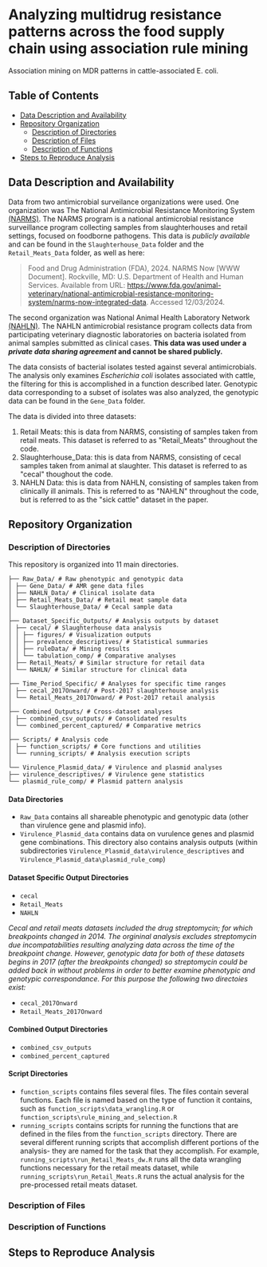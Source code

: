 # Analyzing multidrug resistance patterns across the food supply chain using association rule mining
Association mining on MDR patterns in cattle-associated E. coli.

## Table of Contents
- [Data Description and Availability](#data-description-and-availability)
- [Repository Organization](#repository-organization)
    - [Description of Directories](#description-of-directories)
    - [Description of Files](#description-of-files)
    - [Description of Functions](#description-of-functions)
- [Steps to Reproduce Analysis](#steps-to-reproduce-analysis)

## Data Description and Availability
Data from two antimicrobial surveilance organizations were used. One organization was The National Antimicrobial Resistance Monitoring System [(NARMS)](https://www.fda.gov/media/79976/download?attachment). The NARMS program is a national antimicrobial resistance surveillance program collecting samples from slaughterhouses and retail settings, focused on foodborne pathogens. This data is *publicly available* and can be found in the ```Slaughterhouse_Data``` folder and the ```Retail_Meats_Data``` folder, as well as here:

>Food and Drug Administration (FDA), 2024. NARMS Now [WWW Document]. Rockville, MD: U.S. Department of Health and Human Services. Available from URL: https://www.fda.gov/animal-veterinary/national-antimicrobial-resistance-monitoring-system/narms-now-integrated-data. Accessed 12/03/2024.

The second organization was National Animal Health Laboratory Network [(NAHLN)](https://www.aphis.usda.gov/sites/default/files/2020_APHIS_AMR_PilotProject_EOY_Report.pdf). The NAHLN antimicrobial resistance program collects data from participating veterinary diagnostic laboratories on bacteria isolated from animal samples submitted as clinical cases. __This data was used under a *private data sharing agreement* and cannot be shared publicly.__

The data consists of bacterial isolates tested against several antimicrobials. The analysis only examines *Escherichia coli* isolates associated with cattle, the filtering for this is accomplished in a function described later. Genotypic data corresponding to a subset of isolates was also analyzed, the genotypic data can be found in the ```Gene_Data``` folder.

The data is divided into three datasets:
1. Retail Meats: this is data from NARMS, consisting of samples taken from retail meats. This dataset is referred to as "Retail_Meats" throughout the code.
2. Slaughterhouse_Data: this is data from NARMS, consisting of cecal samples taken from animal at slaughter. This dataset is referred to as "cecal" thoughout the code.
3. NAHLN Data: this is data from NAHLN, consisting of samples taken from clinically ill animals. This is referred to as "NAHLN" throughout the code, but is referred to as the "sick cattle" dataset in the paper.



## Repository Organization

### Description of Directories
This repository is organized into 11 main directories.

```
├── Raw_Data/ # Raw phenotypic and genotypic data
│ ├── Gene_Data/ # AMR gene data files
│ ├── NAHLN_Data/ # Clinical isolate data
│ ├── Retail_Meats_Data/ # Retail meat sample data
│ └── Slaughterhouse_Data/ # Cecal sample data
│
├── Dataset_Specific_Outputs/ # Analysis outputs by dataset
│ ├── cecal/ # Slaughterhouse data analysis
│ │ ├── figures/ # Visualization outputs
│ │ ├── prevalence_descriptives/ # Statistical summaries
│ │ ├── ruleData/ # Mining results
│ │ └── tabulation_comp/ # Comparative analyses
│ ├── Retail_Meats/ # Similar structure for retail data
│ └── NAHLN/ # Similar structure for clinical data
│
├── Time_Period_Specific/ # Analyses for specific time ranges
│ ├── cecal_2017Onward/ # Post-2017 slaughterhouse analysis
│ └── Retail_Meats_2017Onward/ # Post-2017 retail analysis
│
├── Combined_Outputs/ # Cross-dataset analyses
│ ├── combined_csv_outputs/ # Consolidated results
│ └── combined_percent_captured/ # Comparative metrics
│
├── Scripts/ # Analysis code
│ ├── function_scripts/ # Core functions and utilities
│ └── running_scripts/ # Analysis execution scripts
│
└── Virulence_Plasmid_data/ # Virulence and plasmid analyses
├── virulence_descriptives/ # Virulence gene statistics
└── plasmid_rule_comp/ # Plasmid pattern analysis
```





#### Data Directories
- ```Raw_Data``` contains all shareable phenotypic and genotypic data (other than virulence gene and plasmid info).
- ```Virulence_Plasmid_data``` contains data on vurulence genes and plasmid gene combinations. This directory also contains analysis outputs (within subdirectories ```Virulence_Plasmid_data\virulence_descriptives``` and ```Virulence_Plasmid_data\plasmid_rule_comp```)

#### Dataset Specific Output Directories
- ```cecal```
- ```Retail_Meats```
- ```NAHLN```

_Cecal and retail meats datasets included the drug streptomycin; for which breakpoints changed in 2014. The orgininal analysis excludes streptomycin due incompatabilities resulting analyzing data across the time of the breakpoint change. However, genotypic data for both of these datasets begins in 2017 (after the breakpoints changed) so streptomycin could be added back in without problems in order to better examine phenotypic and genotypic correspondance. For this purpose the following two directoies exist:_

- ```cecal_2017Onward```
- ```Retail_Meats_2017Onward```

#### Combined Output Directories

- ```combined_csv_outputs```
- ```combined_percent_captured```

#### Script Directories

- ```function_scripts``` contains files several files. The files contain several functions. Each file is named based on the type of function it contains, such as ```function_scripts\data_wrangling.R``` or ```function_scripts\rule_mining_and_selection.R```
- ```running_scripts``` contains scripts for running the functions that are defined in the files from the ```function_scripts``` directory. There are several different running scripts that accomplish different portions of the analysis- they are named for the task that they accomplish. For example, ```running_scripts\run_Retail_Meats_dw.R``` runs all the data wrangling functions necessary for the retail meats dataset, while ```running_scripts\run_Retail_Meats.R``` runs the actual analysis for the pre-processed retail meats dataset.


### Description of Files
### Description of Functions


## Steps to Reproduce Analysis